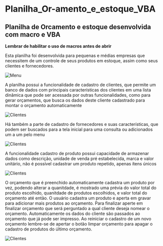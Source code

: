# Planilha_Or-amento_e_estoque_VBA
## Planilha de Orcamento e estoque desenvolvida com macro e VBA
**Lembrar de habilitar o uso de macros antes de abrir**

Esta planilha foi desenvolvida para pequenas e médias empresas que necessitem de um controle de seus produtos em estoque, assim como seus clientes e fornecedores.

![Menu](https://github.com/lucasvascrocha/Planilha_Orcamento_e_estoque_VBA/blob/master/imagens%20planilha/Menu.png)

A planilha possui a funcionalidade de cadastro de clientes, que permite um banco de dados com principais características dos clientes em uma lista dinâmica que pode ser acessada por outras funcionalidades, como para gerar orçamentos, que busca os dados deste cliente cadastrado para montar o orçamento automaticamente

![Clientes](https://github.com/lucasvascrocha/Planilha_Orcamento_e_estoque_VBA/blob/master/imagens%20planilha/clientes.png)

Há também a parte de cadastro de fornecedores e suas características, que podem ser buscados para a tela inicial para uma consulta ou adicionados um a um pelo menu

![Clientes](https://github.com/lucasvascrocha/Planilha_Orcamento_e_estoque_VBA/blob/master/imagens%20planilha/fornecedor.png)

A funcionalidade cadastro de produto possui capacidade de armazenar dados como descrição, unidade de venda pré estabelecida, marca e valor unitário, não é possível cadastrar um produto repetido, apenas ítens únicos

![Clientes](https://github.com/lucasvascrocha/Planilha_Orcamento_e_estoque_VBA/blob/master/imagens%20planilha/produto.png)

O orçamento que é preenchido automaticamente cadastra um produto por vez, podendo alterar a quanitdade, é mostrado uma prévia do valor total do produto escolhido, quanitdade de produtos escolhidos, e valor total do orçamento até então. O usuário cadastra um produto e aperta em gravar para adicionar mais produtos ao orçamento. Para finalizar aperte em finalizar orçamento que será perguntado a qual cliente deseja nomear o orçamento. Automaticamente os dados do cliente são passados ao orçamento que já pode ser impresso. Ao reiniciar o cadastro de um novo orçamento lembre-se de apertar o botão limpar orçamento para apagar o cadastro de produtos do último orçamento.

![Clientes](https://github.com/lucasvascrocha/Planilha_Orcamento_e_estoque_VBA/blob/master/imagens%20planilha/orcamento.png)



